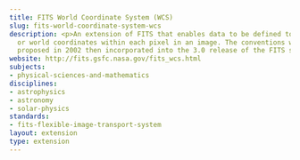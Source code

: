 ```yaml
---
title: FITS World Coordinate System (WCS)
slug: fits-world-coordinate-system-wcs
description: <p>An extension of FITS that enables data to be defined to specify physical,
  or world coordinates within each pixel in an image. The conventions were orignally
  proposed in 2002 then incorporated into the 3.0 release of the FITS standard.</p>
website: http://fits.gsfc.nasa.gov/fits_wcs.html
subjects:
- physical-sciences-and-mathematics
disciplines:
- astrophysics
- astronomy
- solar-physics
standards:
- fits-flexible-image-transport-system
layout: extension
type: extension
---
```


